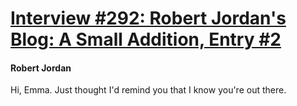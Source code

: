 # [Interview #292: Robert Jordan's Blog: A Small Addition, Entry #2](https://www.theoryland.com/intvmain.php?i=292#2)

#### Robert Jordan

Hi, Emma. Just thought I'd remind you that I know you're out there.

